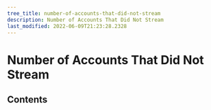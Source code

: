 ```yaml
---
tree_title: number-of-accounts-that-did-not-stream
description: Number of Accounts That Did Not Stream
last_modified: 2022-06-09T21:23:28.2328
---
```


# Number of Accounts That Did Not Stream

## Contents
